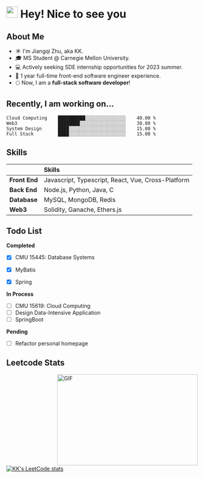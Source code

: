# <img src="https://emojis.slackmojis.com/emojis/images/1531849430/4246/blob-sunglasses.gif?1531849430" width="30"/> Hey! Nice to see you 

<!--
**kiki-zjq/kiki-zjq** is a ✨ _special_ ✨ repository because its `README.md` (this file) appears on your GitHub profile.

Here are some ideas to get you started:

- 🔭 I’m currently working on ...
- 🌱 I’m currently learning ...
- 👯 I’m looking to collaborate on ...
- 🤔 I’m looking for help with ...
- 💬 Ask me about ...
- 📫 How to reach me: ...
- 😄 Pronouns: ...
- ⚡ Fun fact: ...
-->

## About Me

- :sunny: I'm Jiangqi Zhu, aka KK.  
- :mortar_board: MS Student @ Carnegie Mellon University.  
- :computer: Actively seeking SDE internship opportunities for 2023 summer.  
- :running: 1 year full-time front-end software engineer experience.  
- :full_moon: Now, I am a **full-stack software developer**!


## Recently, I am working on...


```text
Cloud Computing    ██████████░░░░░░░░░░░░░░░    40.00 %
Web3               ████████░░░░░░░░░░░░░░░░░    30.00 %
System Design      ████░░░░░░░░░░░░░░░░░░░░░    15.00 %
Full Stack         ████░░░░░░░░░░░░░░░░░░░░░    15.00 %
```

## Skills

|               | Skills                                             |
| :------------ | :------------------------------------------------- |
| **Front End** | Javascript, Typescript, React, Vue, Cross-Platform |
| **Back End**  | Node.js, Python, Java, C                           |
| **Database**  | MySQL, MongoDB, Redis                              |
| **Web3**      | Solidity, Ganache, Ethers.js                       |


## Todo List

**Completed**  
- [x] CMU 15445: Database Systems
- [x] MyBatis
- [x] Spring


**In Process**  
- [ ] CMU 15619: Cloud Computing
- [ ] Design Data-Intensive Application
- [ ] SpringBoot 

**Pending**  
- [ ] Refactor personal homepage


## Leetcode Stats

<img align="right" alt="GIF" src="https://github.com/abhisheknaiidu/abhisheknaiidu/blob/master/code.gif?raw=true" width="370" height="240" />

[![KK's LeetCode stats](https://leetcode-stats-six.vercel.app/?username=bittersweet-4&cn)](https://github.com/bittersweet-4/leetcode-stats)
